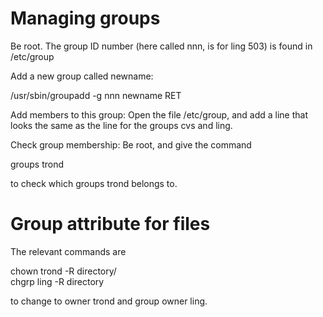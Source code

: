 Managing groups
===============

Be root. The group ID number (here called nnn, is for ling 503) is found
in /etc/group

Add a new group called newname:

/usr/sbin/groupadd -g nnn newname RET

Add members to this group: Open the file /etc/group, and add a line that
looks the same as the line for the groups cvs and ling.

Check group membership: Be root, and give the command

groups trond

to check which groups trond belongs to.

Group attribute for files
=========================

The relevant commands are

chown trond -R directory/  
chgrp ling -R directory

to change to owner trond and group owner ling.
